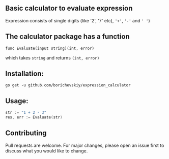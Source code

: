 ## Basic calculator to evaluate expression

Expression consists of single digits (like '2', '7' etc), `'+'`, `'-'` and `' '`)

## The calculator package has a function

```func Evaluate(input string)(int, error)```

 which takes ```string``` and returns ```(int, error)```
## Installation:

```go get -u github.com/borichevskiy/expression_calculator```
## Usage:

```go
str := "1 + 2 - 3"
res, err := Evaluate(str)
```
## Contributing

Pull requests are welcome. For major changes, please open an issue first to discuss what you would like to change.
